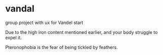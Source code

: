 # vandal
group project with ux for Vandel
start



Due to the high iron content mentioned earlier, and your body struggle to expel it.

Pteronophobia is the fear of being tickled by feathers. 

